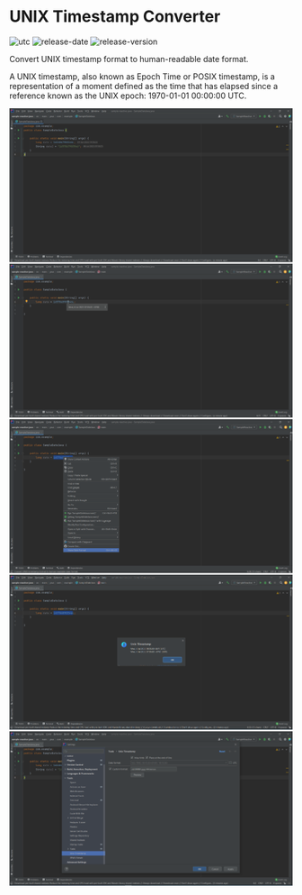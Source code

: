 # UNIX Timestamp Converter 
![utc](https://github.com/ramustha/unix-timestamp/actions/workflows/github-actions.yml/badge.svg)
![release-date](https://img.shields.io/github/release-date/ramustha/unix-timestamp)
![release-version](https://img.shields.io/github/v/release/ramustha/unix-timestamp)

<p>Convert UNIX timestamp format to human-readable date format.

A UNIX timestamp, also known as Epoch Time or POSIX timestamp, is a representation of a moment defined as the time that has elapsed since a reference known as the UNIX epoch: 1970-01-01 00:00:00 UTC.</p>

![](img/inlay-hints.png)
![](img/hover-plugin.png)
![](img/popmenu-plugin.png)
![](img/dialog-plugin.png)
![](img/setting-plugin-v1.1.0.png)


